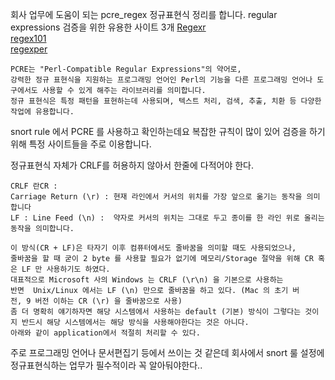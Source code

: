 회사 업무에 도움이 되는 pcre_regex 정규표현식 정리를 합니다.
regular expressions 검증을 위한 유용한 사이트 3개
[Regexr]([https://regexr.com/)     
[regex101]([https://regex101.com/)     
[regexper](https://regexper.com/)      
```
PCRE는 "Perl-Compatible Regular Expressions"의 약어로,
강력한 정규 표현식을 지원하는 프로그래밍 언어인 Perl의 기능을 다른 프로그래밍 언어나 도구에서도 사용할 수 있게 해주는 라이브러리를 의미합니다.
정규 표현식은 특정 패턴을 표현하는데 사용되며, 텍스트 처리, 검색, 추출, 치환 등 다양한 작업에 유용합니다. 
```
snort rule 에서 PCRE 를 사용하고 확인하는데요
복잡한 규칙이 많이 있어 검증을 하기 위해 특정 사이트들을 주로 이용합니다.

정규표현식 자체가 CRLF를 허용하지 않아서 한줄에 다적어야 한다.
```
CRLF 란CR :
Carriage Return (\r) : 현재 라인에서 커서의 위치를 가장 앞으로 옮기는 동작을 의미합니다
LF : Line Feed (\n) :  약자로 커서의 위치는 그대로 두고 종이를 한 라인 위로 올리는 동작을 의미합니다.

이 방식(CR + LF)은 타자기 이후 컴퓨터에서도 줄바꿈을 의미할 때도 사용되었으나,
줄바꿈을 할 때 굳이 2 byte 를 사용할 필요가 없기에 메모리/Storage 절약을 위해 CR 혹은 LF 만 사용하기도 하였다.
대표적으로 Microsoft 사의 Windows 는 CRLF (\r\n) 을 기본으로 사용하는
반면  Unix/Linux 에서는 LF (\n) 만으로 줄바꿈을 하고 있다. (Mac 의 초기 버전, 9 버전 이하는 CR (\r) 을 줄바꿈으로 사용)
좀 더 명확히 얘기하자면 해당 시스템에서 사용하는 default (기본) 방식이 그렇다는 것이지 반드시 해당 시스템에서는 해당 방식을 사용해야한다는 것은 아니다.
아래와 같이 application에서 적절히 처리할 수 있다. 
```
주로 프로그래밍 언어나 문서편집기 등에서 쓰이는 것 같은데 회사에서 snort 룰 설정에 정규표현식하는 업무가 필수적이라 꼭 알아둬야한다..

